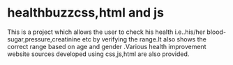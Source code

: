 # healthbuzzcss,html and js
This is a project which allows the user to check his health i.e..his/her blood-sugar,pressure,creatinine etc by verifying the range.It also shows the correct range based on age and gender .Various health improvement website sources developed using css,js,html are also provided. 
